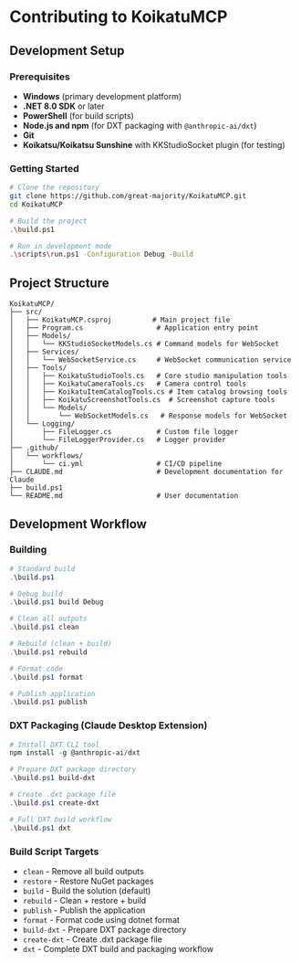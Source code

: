 # Contributing to KoikatuMCP

## Development Setup

### Prerequisites
- **Windows** (primary development platform)
- **.NET 8.0 SDK** or later
- **PowerShell** (for build scripts)
- **Node.js and npm** (for DXT packaging with `@anthropic-ai/dxt`)
- **Git**
- **Koikatsu/Koikatsu Sunshine** with KKStudioSocket plugin (for testing)

### Getting Started
```bash
# Clone the repository
git clone https://github.com/great-majority/KoikatuMCP.git
cd KoikatuMCP

# Build the project
.\build.ps1

# Run in development mode
.\scripts\run.ps1 -Configuration Debug -Build
```

## Project Structure

```
KoikatuMCP/
├── src/
│   ├── KoikatuMCP.csproj          # Main project file
│   ├── Program.cs                  # Application entry point
│   ├── Models/
│   │   └── KKStudioSocketModels.cs # Command models for WebSocket
│   ├── Services/
│   │   └── WebSocketService.cs     # WebSocket communication service
│   ├── Tools/
│   │   ├── KoikatuStudioTools.cs   # Core studio manipulation tools
│   │   ├── KoikatuCameraTools.cs   # Camera control tools
│   │   ├── KoikatuItemCatalogTools.cs # Item catalog browsing tools
│   │   ├── KoikatuScreenshotTools.cs  # Screenshot capture tools
│   │   └── Models/
│   │       └── WebSocketModels.cs   # Response models for WebSocket
│   └── Logging/
│       ├── FileLogger.cs           # Custom file logger
│       └── FileLoggerProvider.cs   # Logger provider
├── .github/
│   └── workflows/
│       └── ci.yml                  # CI/CD pipeline
├── CLAUDE.md                       # Development documentation for Claude
├── build.ps1
└── README.md                       # User documentation
```

## Development Workflow

### Building
```powershell
# Standard build
.\build.ps1

# Debug build
.\build.ps1 build Debug

# Clean all outputs
.\build.ps1 clean

# Rebuild (clean + build)
.\build.ps1 rebuild

# Format code
.\build.ps1 format

# Publish application
.\build.ps1 publish
```

### DXT Packaging (Claude Desktop Extension)
```powershell
# Install DXT CLI tool
npm install -g @anthropic-ai/dxt

# Prepare DXT package directory
.\build.ps1 build-dxt

# Create .dxt package file
.\build.ps1 create-dxt

# Full DXT build workflow
.\build.ps1 dxt
```

### Build Script Targets
- `clean` - Remove all build outputs
- `restore` - Restore NuGet packages
- `build` - Build the solution (default)
- `rebuild` - Clean + restore + build
- `publish` - Publish the application
- `format` - Format code using dotnet format
- `build-dxt` - Prepare DXT package directory
- `create-dxt` - Create .dxt package file
- `dxt` - Complete DXT build and packaging workflow
